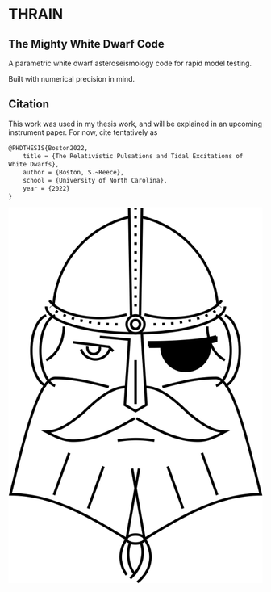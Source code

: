 # THRAIN
## The Mighty White Dwarf Code

A parametric white dwarf asteroseismology code for rapid model testing.

Built with numerical precision in mind.

## Citation

This work was used in my thesis work, and will be explained in an upcoming instrument paper.  For now, cite tentatively as

````
@PHDTHESIS{Boston2022,
	title = {The Relativistic Pulsations and Tidal Excitations of White Dwarfs},
	author = {Boston, S.~Reece},
	school = {University of North Carolina},
	year = {2022}
}
````

![image](https://github.com/rboston628/THRAIN/blob/main/documentation/thrain.png)
